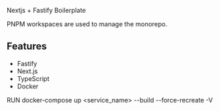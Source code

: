 Nextjs + Fastify Boilerplate

PNPM workspaces are used to manage the monorepo.

## Features
- Fastify
- Next.js
- TypeScript
- Docker

RUN
docker-compose up <service_name> --build --force-recreate -V
